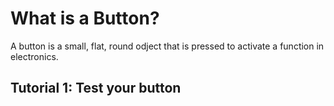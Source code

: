 # What is a Button?

A button is a small, flat, round odject that is pressed to activate a function in electronics.

## Tutorial 1: Test your button
